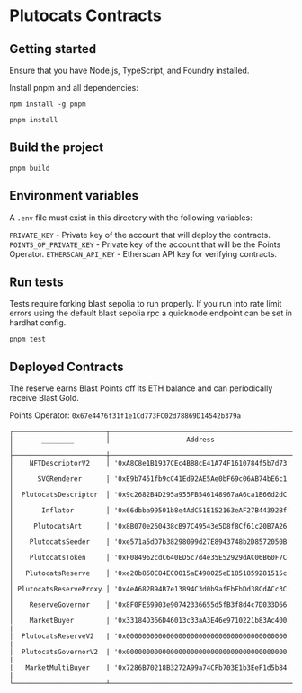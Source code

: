 # Plutocats Contracts

## Getting started
Ensure that you have Node.js, TypeScript, and Foundry installed.

Install pnpm and all dependencies:
```
npm install -g pnpm
```
```
pnpm install
```

## Build the project
```
pnpm build
```

## Environment variables
A `.env` file must exist in this directory with the following variables:

`PRIVATE_KEY` - Private key of the account that will deploy the contracts.
`POINTS_OP_PRIVATE_KEY` - Private key of the account that will be the Points Operator.
`ETHERSCAN_API_KEY` - Etherscan API key for verifying contracts.

## Run tests
Tests require forking blast sepolia to run properly. If you run into rate limit errors
using the default blast sepolia rpc a quicknode endpoint can be set in hardhat config.

```
pnpm test
```

## Deployed Contracts

The reserve earns Blast Points off its ETH balance and can periodically receive Blast Gold. 

Points Operator: `0x67e4476f31f1e1Cd773FC02d78869D14542b379a`

```
┌───────────────────────┬──────────────────────────────────────────────┬
│       ________        │                   Address                    │
├───────────────────────┼──────────────────────────────────────────────┼
│    NFTDescriptorV2    │ '0xA8C8e1B1937CEc4BB8cE41A74F1610784f5b7d73' │ 
│      SVGRenderer      │ '0xE9b7451fb9cC41Ed92AE5Ae0bF69c06AB74bE6c1' │ 
│  PlutocatsDescriptor  │ '0x9c2682B4D295a955FB546148967aA6ca1B66d2dC' │ 
│       Inflator        │ '0x66dbba99501b8e4AdC51E152163eAF27B44392Bf' │ 
│     PlutocatsArt      │ '0x8B070e260438cB97C49543e5D8f8Cf61c20B7A26' │ 
│    PlutocatsSeeder    │ '0xe571a5dD7b38298099d27E8943748b2D8572050B' │ 
│    PlutocatsToken     │ '0xF084962cdC640ED5c7d4e35E52929dAC06B60F7C' │ 
│   PlutocatsReserve    │ '0xe20b850C84EC0015aE498025eE1851859281515c' │ 
│ PlutocatsReserveProxy │ '0x4eA682B94B7e13894C3d0b9afEbFbDd38CdACc3C' │ 
│    ReserveGovernor    │ '0x8F0FE69903e90742336655d5fB3f8d4c7D033D66' │ 
│    MarketBuyer        │ '0x33184D366D46013c33aA3E46e9710221b83Ac400' |
│  PlutocatsReserveV2   | '0x0000000000000000000000000000000000000000' |
│  PlutocatsGovernorV2  | '0x0000000000000000000000000000000000000000' |
|   MarketMultiBuyer    | '0x7286B70218B3272A99a74CFb703E1b3EeF1d5b84' |
└───────────────────────┴──────────────────────────────────────────────┴
```

